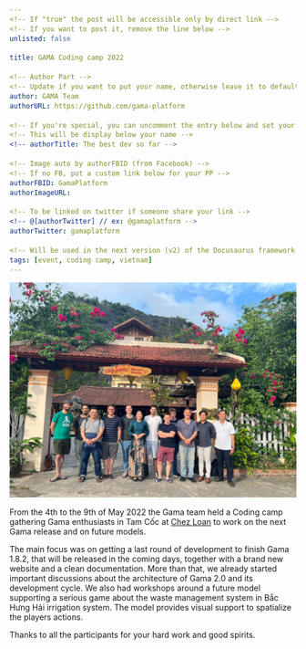 ```yaml
---
<!-- If "true" the post will be accessible only by direct link -->
<!-- If you want to post it, remove the line below -->
unlisted: false

title: GAMA Coding camp 2022

<!-- Author Part -->
<!-- Update if you want to put your name, otherwise leave it to default -->
author: GAMA Team
authorURL: https://github.com/gama-platform

<!-- If you're special, you can uncomment the entry below and set your status -->
<!-- This will be display below your name -->
<!-- authorTitle: The best dev so far -->

<!-- Image auto by authorFBID (from Facebook) -->
<!-- If no FB, put a custom link below for your PP -->
authorFBID: GamaPlatform
authorImageURL: 

<!-- To be linked on twitter if someone share your link -->
<!-- @[authorTwitter] // ex: @gamaplatform -->
authorTwitter: gamaplatform

<!-- Will be used in the next version (v2) of the Docusaurus framework -->
tags: [event, coding camp, vietnam]
---
```


![CodingCamp](/img/coding_camp_2022.jpeg)

From the 4th to the 9th of May 2022 the Gama team held a Coding camp gathering Gama enthusiasts in Tam Cốc at [Chez Loan](https://lejournaldeloan.com) to work on the next Gama release and on future models.

The main focus was on getting a last round of development to finish Gama 1.8.2, that will be released in the coming days, together with a brand new website and a clean documentation. More than that, we already started important discussions about the architecture of Gama 2.0 and its development cycle.
We also had workshops around a future model supporting a serious game about the waste management system in Bắc Hưng Hải irrigation system. The model provides visual support to spatialize the players actions.

Thanks to all the participants for your hard work and good spirits.
